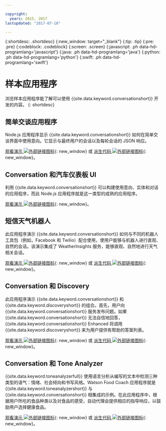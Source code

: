 ```yaml
---

copyright:
  years: 2015, 2017
lastupdated: "2017-07-10"

---
```


{:shortdesc: .shortdesc}
{:new_window: target="_blank"}
{:tip: .tip}
{:pre: .pre}
{:codeblock: .codeblock}
{:screen: .screen}
{:javascript: .ph data-hd-programlang='javascript'}
{:java: .ph data-hd-programlang='java'}
{:python: .ph data-hd-programlang='python'}
{:swift: .ph data-hd-programlang='swift'}

# 样本应用程序

浏览样本应用程序能了解可以使用 {{site.data.keyword.conversationshort}} 开发的内容。
{: shortdesc}

## 简单交谈应用程序

Node.js 应用程序显示 {{site.data.keyword.conversationshort}} 如何在简单交谈界面中使用意向。它显示与最终用户的会话以及每轮会话的 JSON 响应。

[观看演示 ![外部链接图标](../../icons/launch-glyph.svg "外部链接图标")](http://conversation-simple.ng.bluemix.net/){: new_window} 或 [派生代码 ![外部链接图标](../../icons/launch-glyph.svg "外部链接图标")](https://github.com/watson-developer-cloud/conversation-simple){: new_window}。

## Conversation 和汽车仪表板 UI

利用 {{site.data.keyword.conversationshort}} 可以构建使用意向、实体和对话的应用程序，而此 Node.js 应用程序就是这一类型的成熟的应用程序。

[观看演示 ![外部链接图标](../../icons/launch-glyph.svg "外部链接图标")](https://conversation-demo.ng.bluemix.net/){: new_window}。

## 短信天气机器人

此应用程序演示 {{site.data.keyword.conversationshort}} 如何与不同的机器人工具包（例如，Facebook 和 Twilio）配合使用，使用户能够与机器人进行直观、自然的会话。该演示集成了 WeatherInsights 服务，能够直观、自然地进行天气相关会话。

 [观看演示 ![外部链接图标](../../icons/launch-glyph.svg "外部链接图标")](https://text-bot.mybluemix.net/  ){: new_window} 或 [派生代码 ![外部链接图标](../../icons/launch-glyph.svg "外部链接图标")](https://github.com/watson-developer-cloud/text-bot){: new_window}。

## Conversation 和 Discovery

此应用程序演示 {{site.data.keyword.conversationshort}} 和 {{site.data.keyword.discoveryshort}} 的组合。首先，用户向 {{site.data.keyword.conversationshort}} 服务发布问题。如果 {{site.data.keyword.conversationshort}} 无法自信地回答，{{site.data.keyword.conversationshort}} Enhanced 将调用 {{site.data.keyword.discoveryshort}} 来为用户提供有帮助的答案列表。

[观看演示 ![外部链接图标](../../icons/launch-glyph.svg "外部链接图标")](https://conversation-with-discovery-within-ui.mybluemix.net/){: new_window} 或 [派生代码 ![外部链接图标](../../icons/launch-glyph.svg "外部链接图标")](https://github.com/watson-developer-cloud/conversation-enhanced){: new_window}。

## Conversation 和 Tone Analyzer

{{site.data.keyword.toneanalyzerfull}} 使用语言分析从编写的文本中检测三种类型的语气：情绪、社会倾向和书写风格。Watson Food Coach 应用程序就是 {{site.data.keyword.toneanalyzershort}} 与 {{site.data.keyword.conversationshort}} 相集成的示例。在此应用程序中，根据用户所吃的食品种类以及对食品的感受，自动代理会提供相应的指导响应，以鼓励用户选择健康食品。

[观看演示 ![外部链接图标](../../icons/launch-glyph.svg "外部链接图标")](https://food-coach.mybluemix.net/){: new_window} 或 [派生代码 ![外部链接图标](../../icons/launch-glyph.svg "外部链接图标")](https://github.com/watson-developer-cloud/food-coach){: new_window}。

